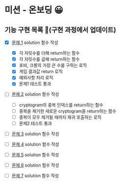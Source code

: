 # 미션 - 온보딩 😀

## 기능 구현 목록 🎯(구현 과정에서 업데이트)

- [x] [문제 1](docs/PROBLEM1.md) solution 함수 작성

  - [x] 각 자릿수를 더해 return하는 함수
  - [x] 각 자릿수를 곱해 return하는 함수
  - [x] 포비, 크롱의 가장 큰 수를 구하는 로직
  - [x] 게임 결과값 return 로직
  - [x] 예외사항 처리 로직
  - [x] 문제1 테스트 통과

- [ ] [문제 2](docs/PROBLEM2.md) solution 함수 작성

  - [ ] cryptogram의 중복 인덱스를 return하는 함수 
  - [ ] 중복을 제거한 새로운 cryptogram을 return하는 함수 
  - [ ] 중복이 모두 제거될 때까지 재귀 호출하는 로직
  - [ ] 문제2 테스트 통과 

- [ ] [문제 3](docs/PROBLEM3.md) solution 함수 작성

  

- [ ] [문제 4](docs/PROBLEM4.md) solution 함수 작성

  

- [ ] [문제 5](docs/PROBLEM5.md) solution 함수 작성

  

- [ ] [문제 6](docs/PROBLEM6.md) solution 함수 작성

  

- [ ] [문제 7](docs/PROBLEM7.md) solution 함수 작성

  
